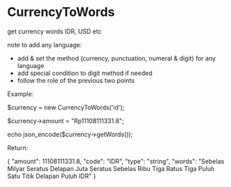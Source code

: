 # CurrencyToWords
get currency words IDR, USD etc

note to add any language:
  - add & set the method (currency, punctuation, numeral & digit) for any language
  - add special condition to digit method if needed
  - follow the role of the previous two points


Example:

  $currency = new CurrencyToWords('id');
  
  $currency->amount = "Rp11108111331.8";
  
  echo json_encode($currency->getWords());


Return:

{
 "amount": 11108111331.8,
 "code": "IDR",
 "type": "string",
 "words": "Sebelas Milyar Seratus Delapan Juta Seratus Sebelas Ribu Tiga Ratus Tiga Puluh Satu Titik Delapan Puluh IDR"
}
